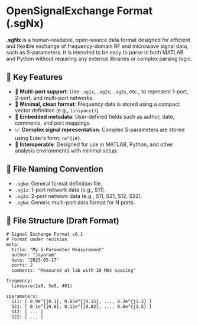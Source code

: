 # OpenSignalExchange Format (.sgNx)

**.sgNx** is a human-readable, open-source data format designed for efficient and flexible exchange of frequency-domain RF and microwave signal data, such as S-parameters. It is intended to be easy to parse in both MATLAB and Python without requiring any external libraries or complex parsing logic.

## 🔧 Key Features

* 📡 **Multi-port support**: Use `.sg1x`, `.sg2x`, `.sg3x`, etc., to represent 1-port, 2-port, and multi-port networks.
* 🧾 **Minimal, clean format**: Frequency data is stored using a compact vector definition (e.g., `linspace()`).
* 💬 **Embedded metadata**: User-defined fields such as author, date, comments, and port mappings.
* 📈 **Complex signal representation**: Complex S-parameters are stored using Euler’s form: `re^{jθ}`.
* 🔁 **Interoperable**: Designed for use in MATLAB, Python, and other analysis environments with minimal setup.

## 📂 File Naming Convention

* `.sgNx`: General format definition file.
* `.sg1x`: 1-port network data (e.g., S11).
* `.sg2x`: 2-port network data (e.g., S11, S21, S12, S22).
* `.sgNx`: Generic multi-port data format for N ports.

## 🧱 File Structure (Draft Format)

```plaintext
# Signal Exchange Format v0.1
# Format under revision
meta:
  title: "My S-Parameter Measurement"
  author: "Jayaram"
  date: "2025-05-17"
  ports: 2
  comments: "Measured at lab with 10 MHz spacing"
  
frequency:
  linspace(1e9, 5e9, 401)

sparameters:
  S11: [ 0.9e^{j0.1}, 0.85e^{j0.15}, ..., 0.3e^{j1.2} ]
  S21: [ 0.1e^{j0.8}, 0.12e^{j0.82}, ..., 0.6e^{j1.5} ]
  S12: [ ... ]
  S22: [ ... ]
```
